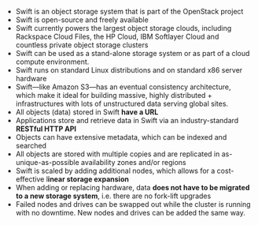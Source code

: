 - Swift is an object storage system that is part of the OpenStack project
- Swift is open-source and freely available
- Swift currently powers the largest object storage clouds, including Rackspace Cloud Files, the HP Cloud, IBM Softlayer Cloud and countless private object storage clusters
- Swift can be used as a stand-alone storage system or as part of a cloud compute environment.
- Swift runs on standard Linux distributions and on standard x86 server hardware
- Swift—like Amazon S3—has an eventual consistency architecture, which make it ideal for building massive, highly distributed + infrastructures with lots of unstructured data serving global sites.
- All objects (data) stored in Swift **have a URL**
- Applications store and retrieve data in Swift via an industry-standard **RESTful HTTP API**
- Objects can have extensive metadata, which can be indexed and searched
- All objects are stored with multiple copies and are replicated in as-unique-as-possible availability zones and/or regions
- Swift is scaled by adding additional nodes, which allows for a cost-effective l**inear storage expansion**
- When adding or replacing hardware, data **does not have to be migrated to a new storage system**, i.e. there are no fork-lift upgrades
- Failed nodes and drives can be swapped out while the cluster is running with no downtime. New nodes and drives can be added the same way.
